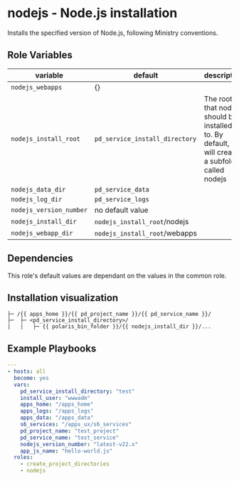 # nodejs - Node.js installation

Installs the specified version of Node.js, following Ministry conventions.

## Role Variables

| variable                | default                             | description                                                                                            |
|-------------------------|-------------------------------------|--------------------------------------------------------------------------------------------------------|
| `nodejs_webapps`        | {}                                  |                                                                     |
| `nodejs_install_root`   | `pd_service_install_directory` | The root that nodejs should be installed in to. By default, this will create a subfolder called nodejs |
| `nodejs_data_dir`       | `pd_service_data`              |                                                                                                        |
| `nodejs_log_dir`        | `pd_service_logs`              |                                                                                                        |
| `nodejs_version_number` | no default value                    |                                                                                                        |
| `nodejs_install_dir`    | `nodejs_install_root`/nodejs        |                                                                                                        |
| `nodejs_webapp_dir`     | `nodejs_install_root`/webapps       |                                                                                                        |
## Dependencies

This role's default values are dependant on the values in the common role.

## Installation visualization

```
├─ /{{ apps_home }}/{{ pd_project_name }}/{{ pd_service_name }}/
├─  ├─ <pd_service_install_directory>/
|   |   ├─ {{ polaris_bin_folder }}/{{ nodejs_install_dir }}/...
```

## Example Playbooks

```yml
---
- hosts: all
  become: yes
  vars:
    pd_service_install_directory: "test"
    install_user: "wwwadm"
    apps_home: "/apps_home"
    apps_logs: "/apps_logs"
    apps_data: "/apps_data"
    s6_services: "/apps_ux/s6_services"
    pd_project_name: "test_project"
    pd_service_name: "test_service"
    nodejs_version_number: "latest-v22.x"
    app_js_name: "hello-world.js"
  roles:
    - create_project_directories
    - nodejs
```
